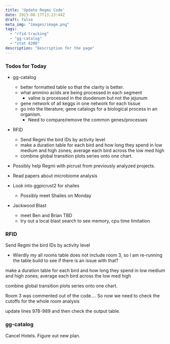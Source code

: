 ```yaml
---
title: 'Update Regmi Code'
date: 2023-08-17T13:23:44Z
draft: false
meta_img: "images/image.png"
tags:
  - "rfid-tracking"
  - "gg-catalog"
  - "stat 8200"
description: "Description for the page"
---
```


### Todos for Today

- gg-catalog
  - better formatted table so that the clarity is better.
  - what ammino acids are being processed in each segment
    - valine is processed in the duodenum but not the jejunum
  - gene network of all keggs in one network for each tissue
  - go into the literature; gene catalogs for a biological process in an organism.
      - Need to compare/remove the common genes/processes 
      
- RFID
  - Send Regmi the bird IDs by activity level
  - make a duration table for each bird and how long they spend in low medium and high zones; average each bird across the low med high 
  - combine global transition plots series onto one chart. 
 
- Possibly help Regmi with picrust from previously analyzed projects. 
 
- Read papers about microbiome analysis

- Look into ggpicrust2 for shailes
  - Possibly meet Shailes on Monday
  
- Jackwood Blast
  - meet Ben and Brian TBD
  - try out a local blast search to see memory, cpu time limitation

### RFID

Send Regmi the bird IDs by activity level

- Wierdly my all rooms table does not include room 3, so I am re-running the table build to see if there is an issue with that?

make a duration table for each bird and how long they spend in low medium and high zones; average each bird across the low med high 

combine global transition plots series onto one chart. 

Room 3 was commented out of the code....
So now we need to check the cutoffs for the whole room analysis

update lines 978-989 and then check the output table.

### gg-catalog

Cancel Hotels.
Figure out new plan.

